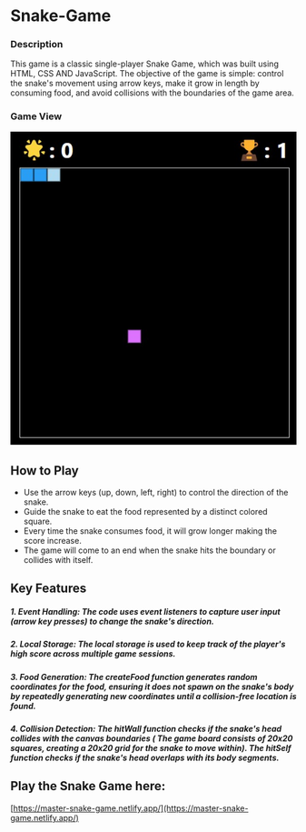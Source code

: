 # Snake-Game

### Description
This game is a classic single-player Snake Game, which was built using HTML, CSS AND JavaScript. The objective of the game is simple: control the snake's movement using arrow keys, make it grow in length by consuming food, and avoid collisions with the boundaries of the game area.

### Game View
![Game ](snake-game.jpg)

## How to Play
- Use the arrow keys (up, down, left, right) to control the direction of the snake.
- Guide the snake to eat the food represented by a distinct colored square.
- Every time the snake consumes food, it will grow longer making the score increase.
- The game will come to an end when the snake hits the boundary or collides with itself.

## Key Features 
##### 1. Event Handling: The code uses event listeners to capture user input (arrow key presses) to change the snake's direction.
##### 2. Local Storage: The local storage is used to keep track of the player's high score across multiple game sessions.
##### 3. Food Generation: The createFood function generates random coordinates for the food, ensuring it does not spawn on the snake's body by repeatedly generating new coordinates until a collision-free location is found. 
##### 4. Collision Detection: The hitWall function checks if the snake's head collides with the canvas boundaries ( The game board consists of 20x20 squares, creating a 20x20 grid for the snake to move within). The hitSelf function checks if the snake's head overlaps with its body segments.

## Play the Snake Game here:
[https://master-snake-game.netlify.app/](https://master-snake-game.netlify.app/)

